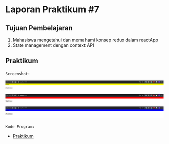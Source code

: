 # Laporan Praktikum #7

## Tujuan Pembelajaran

1. Mahasiswa mengetahui dan memahami konsep redux dalam reactApp
2. State management dengan context API

## Praktikum

`Screenshot:`

![Praktikum](img/Screenshot_1.png)
![Praktikum](img/Screenshot_2.png)
![Praktikum](img/Screenshot_3.png)

`Kode Program:`

* [Praktikum](../../src/07_context_hoc)
